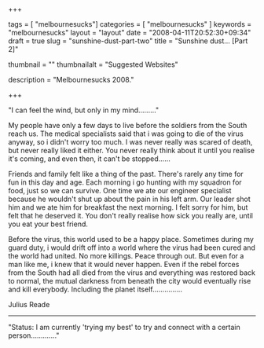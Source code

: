 
+++

tags = [ "melbournesucks"]
categories = [ "melbournesucks" ]
keywords = "melbournesucks"
layout = "layout"
date = "2008-04-11T20:52:30+09:34"
draft = true
slug = "sunshine-dust-part-two"
title = "Sunshine dust... [Part 2]"

thumbnail = ""
thumbnailalt = "Suggested Websites"

description = "Melbournesucks 2008."

+++

"I can feel the wind, but only in my mind........."

My people have only a few days to live before the soldiers from the South reach us. The medical specialists said that i was going to die of the virus anyway, so i didn't worry too much. I was never really was scared of death, but never really liked it either. You never really think about it until you realise it's coming, and even then, it can't be stopped......

Friends and family felt like a thing of the past. There's rarely any time for fun in this day and age. Each morning i go hunting with my squadron for food, just so we can survive. One time we ate our engineer specialist because he wouldn't shut up about the pain in his left arm. Our leader shot him and we ate him for breakfast the next morning. I felt sorry for him, but felt that he deserved it. You don't really realise how sick you really are, until you eat your best friend.

Before the virus, this world used to be a happy place. Sometimes during my guard duty, i would drift off into a world where the virus had been cured and the world had united. No more killings. Peace through out. But even for a man like me, i knew that it would never happen. Even if the rebel forces from the South had all died from the virus and everything was restored back to normal, the mutual darkness from beneath the city would eventually rise and kill everybody. Including the planet itself...............

Julius Reade
______________________________________________________

"Status: I am currently 'trying my best' to try and connect with a certain person............." 
